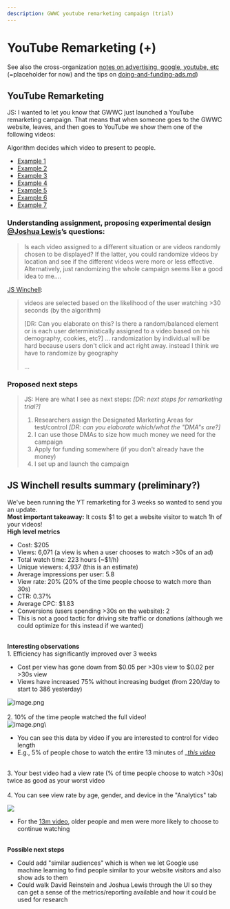 ```yaml
---
description: GWWC youtube remarketing campaign (trial)
---
```


# YouTube Remarketing (+)

See also the cross-organization [notes on advertising, google, youtube, etc](../other/ads-google-youtube....md) (=placeholder for now) and the tips on [doing-and-funding-ads.md](../../implementation-and-practical-tips/implementation-and-collecting-data-issues/doing-and-funding-ads.md "mention"))

## YouTube Remarketing

JS: I wanted to let you know that GWWC just launched a YouTube remarketing campaign. That means that when someone goes to the GWWC website, leaves, and then goes to YouTube we show them one of the following videos:

Algorithm decides which video to present to people.

* [Example 1](https://www.youtube.com/watch?v=GYeDfRx8U7k\&t=12s)
* [Example 2](https://www.youtube.com/c/GivingWhatWeCanCommunity/videos)
* [Example 3](https://www.youtube.com/watch?v=sdo8m7aVB6I)
* [Example 4](https://www.youtube.com/watch?v=4vL2TuygAfg\&t=319s)
* [Example 5](https://www.youtube.com/watch?v=D4T-q1vAgzE)
* [Example 6](https://www.youtube.com/watch?v=41tlWqyD094\&t=92s)
* [Example 7](https://www.youtube.com/watch?v=JiG\_NrxIEns\&t=636s)

### Understanding assignment, proposing experimental design [@Joshua Lewis](https://givingexperiments.slack.com/team/U01UF8NJEAX)’s questions:

> Is each video assigned to a different situation or are videos randomly chosen to be displayed? If the latter, you could randomize videos by location and see if the different videos were more or less effective. Alternatively, just randomizing the whole campaign seems like a good idea to me....

[JS Winchell](https://app.slack.com/team/U028K7WG49H):

> videos are selected based on the likelihood of the user watching >30 seconds (by the algorithm)
>
> \[DR: Can you elaborate on this? Is there a random/balanced element or is each user deterministically assigned to a video based on his demography, cookies, etc?] ... randomization by individual will be hard because users don't click and act right away. instead I think we have to randomize by geography
>
> ...

### Proposed next steps

> JS: Here are what I see as next steps: _\[DR: next steps for remarketing trial?]_
>
> 1. Researchers assign the Designated Marketing Areas for test/control _\[DR: can you elaborate which/what the "DMA"s are?]_
> 2. I can use those DMAs to size how much money we need for the campaign
> 3. Apply for funding somewhere (if you don't already have the money)
> 4. I set up and launch the campaign

## JS Winchell results summary (preliminary?)

We've been running the YT remarketing for 3 weeks so wanted to send you an update.\
**Most important takeaway:** It costs $1 to get a website visitor to watch 1h of your videos!\
**High level metrics**

* Cost: $205
* Views: 6,071 (a view is when a user chooses to watch >30s of an ad)
* Total watch time: 223 hours (\~$1/h)
* Unique viewers: 4,937 (this is an estimate)
* Average impressions per user: 5.8
* View rate: 20% (20% of the time people choose to watch more than 30s)
* CTR: 0.37%
* Average CPC: $1.83
* Conversions (users spending >30s on the website): 2
* This is not a good tactic for driving site traffic or donations (although we could optimize for this instead if we wanted)

\
**Interesting observations**\
1\. Efficiency has significantly improved over 3 weeks

* Cost per view has gone down from $0.05 per >30s view to $0.02 per >30s view
* Views have increased 75% without increasing budget (from 220/day to start to 386 yesterday)

![image.png](https://mail.google.com/mail/u/0?ui=2\&ik=afc4baae80\&attid=0.1\&permmsgid=msg-f:1707524504229278164\&th=17b2587d5fdc71d4\&view=fimg\&sz=s0-l75-ft\&attbid=ANGjdJ\_hDVdViEQapoi8ScvrQmqLSdETS8dJizmkF2nCh-yiZNjV-Lgmyu3ltc45oKsT-3wa6VLhF1HDDlGbLcKG7\_84nFMhLqFMqxtQsHev77tBlSsXMcNqmJxUO1s\&disp=emb\&realattid=ii\_ks32th160)\
\
2\. 10% of the time people watched the full video!\
![image.png](https://mail.google.com/mail/u/0?ui=2\&ik=afc4baae80\&attid=0.2\&permmsgid=msg-f:1707524504229278164\&th=17b2587d5fdc71d4\&view=fimg\&sz=s0-l75-ft\&attbid=ANGjdJ-cfbGoRTUjeXUVWj7KrfwlgOXv-aaI7hKW\_V2TMOS4hHs6FSFxZAvV5UhT25gbw-mOVAVPUjPwhfOhlBaKGMIymL73JqKK7YvjWh4A\_95d6oaHonjEKyFAHk8\&disp=emb\&realattid=ii\_ks33a1z92)\\

* You can see this data by video if you are interested to control for video length
* E.g., 5% of people chose to watch the entire 13 minutes of \_[_this video_](https://www.youtube.com/watch?v=41tlWqyD094)

\
3\. Your best video had a view rate (% of time people choose to watch >30s) twice as good as your worst video\
\
4\. You can see view rate by age, gender, and device in the "Analytics" tab

![](https://mail.google.com/mail/u/0?ui=2\&ik=afc4baae80\&attid=0.3\&permmsgid=msg-f:1707524504229278164\&th=17b2587d5fdc71d4\&view=fimg\&sz=s0-l75-ft\&attbid=ANGjdJ\_Ax\_VUEXUHn1\_WZXK-af52waOROoud5baKCg316S\_tsoS2hLprlCb9FgQDDWPB9pXlKQxvPRIqr1kLRDj5AMZkHCo4-Lz1wNsabKNpKn\_d4pdNKuapBvwjchY\&disp=emb\&realattid=ii\_ks33e7h74)

* For the [13m video](https://www.youtube.com/watch?v=sdo8m7aVB6I\&t=108s), older people and men were more likely to choose to continue watching

\
**Possible next steps**

* Could add "similar audiences" which is when we let Google use machine learning to find people similar to your website visitors and also show ads to them
* Could walk David Reinstein and Joshua Lewis through the UI so they can get a sense of the metrics/reporting available and how it could be used for research
